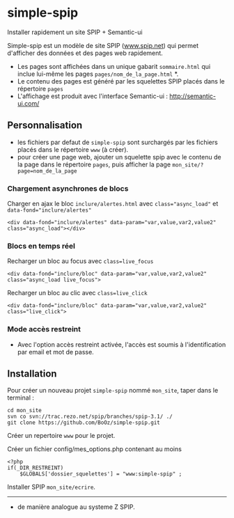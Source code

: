 # simple-spip
Installer rapidement un site SPIP + Semantic-ui


Simple-spip est un modèle de site SPIP (www.spip.net) qui permet d'afficher des données et des pages web rapidement.

- Les pages sont affichées dans un unique gabarit `sommaire.html` qui inclue lui-même les pages `pages/nom_de_la_page.html` *.
- Le contenu des pages est généré par les squelettes SPIP placés dans le répertoire `pages`
- L'affichage est produit avec l'interface Semantic-ui : http://semantic-ui.com/

## Personnalisation
- les fichiers par defaut de `simple-spip` sont surchargés par les fichiers placés dans le répertoire `www` (à créer).
- pour créer une page web, ajouter un squelette spip avec le contenu de la page dans le répertoire `pages`, puis afficher la page `mon_site/?page=nom_de_la_page`

### Chargement asynchrones de blocs

Charger en ajax le bloc `inclure/alertes.html` avec `class="async_load"` et `data-fond="inclure/alertes"`
```
<div data-fond="inclure/alertes" data-param="var,value,var2,value2" class="async_load"></div>
```
### Blocs en temps réel

Recharger un bloc au focus avec `class=live_focus`
```
<div data-fond="inclure/bloc" data-param="var,value,var2,value2" class="async_load live_focus">
```

Recharger un bloc au clic avec `class=live_click`
```
<div data-fond="inclure/bloc" data-param="var,value,var2,value2" class="live_click">
```

### Mode accès restreint
- Avec l'option accès restreint activée, l'accès est soumis à l'identification par email et mot de passe.

## Installation

Pour créer un nouveau projet `simple-spip` nommé `mon_site`, taper dans le terminal :

```
cd mon_site
svn co svn://trac.rezo.net/spip/branches/spip-3.1/ ./
git clone https://github.com/BoOz/simple-spip.git
```
Créer un repertoire `www` pour le projet.

Créer un fichier config/mes_options.php contenant au moins
```
<?php
if(_DIR_RESTREINT)
	$GLOBALS['dossier_squelettes'] = "www:simple-spip" ;

```

Installer SPIP `mon_site/ecrire`.






----------

* de manière analogue au systeme Z SPIP.

